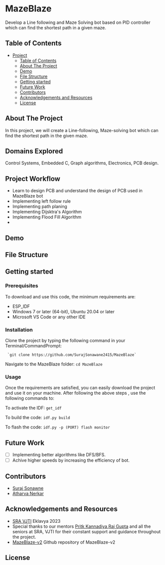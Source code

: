 # MazeBlaze
Develop a Line following and Maze Solving bot based on PID controller which can find the shortest path in a given maze.

## Table of Contents

- [Project](#project)
   - [Table of Contents](#table-of-contents)
   - [About The Project](#about-the-project)
   - [Demo](#demo)
   - [File Structure](#file-structure)
   - [Getting started](#getting-started)
   - [Future Work](#future-work)
   - [Contributors](#contributors)
   - [Acknowledgements and Resources](#acknowledgements-and-resources)
   - [License](#license)

## About The Project
In this project, we will create a Line-following, Maze-solving bot which can find the shortest path in the given maze.

## Domains Explored
Control Systems, Embedded C, Graph algorithms, Electronics, PCB design.

## Project Workflow
- Learn to design PCB and understand the design of PCB used in MazeBlaze bot
- Implementing left follow rule
- Implementing path planing
- Implementing Dijsktra's Algorithm
- Implementing Flood Fill Algorithm
- 
## Demo

## File Structure

## Getting started
### Prerequisites
To download and use this code, the minimum requirements are:
- ESP_IDF
- Windows 7 or later (64-bit), Ubuntu 20.04 or later
- Microsoft VS Code or any other IDE

### Installation
Clone the project by typing the following command in your Terminal/CommandPrompt:
      
     `git clone https://github.com/SurajSonawane2415/MazeBlaze`

Navigate to the MazeBlaze folder:
`cd MazeBlaze`

### Usage

Once the requirements are satisfied, you can easily download the project and use it on your machine. After following the above steps , use the following commands to:

To activate the IDF:
`get_idf`

To build the code:
`idf.py build`

To flash the code:
`idf.py -p (PORT) flash monitor`

## Future Work
- [ ] Implementing better algorithms like DFS/BFS.
- [ ] Achive higher speeds by increasing the efficiency of bot.

## Contributors
- [Suraj Sonawne](https://github.com/SurajSonawane2415)
- [Atharva Nerkar](https://github.com/ARN1954)


## Acknowledgements and Resources
- [SRA VJTI](https://sravjti.in/) Eklavya 2023
- Special thanks to our mentors [Pritk Kannadiya](https://github.com/PritK99),[Raj Gupta](https://github.com/RajGupta17)  and all the seniors at SRA, VJTI for their constant support and guidance throughout the project.
- [MazeBlaze-v2](https://github.com/PritK99/MazeBlaze) Github repository of MazeBlaze-v2 

## License

